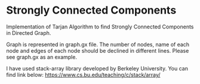 # Strongly Connected Components
Implementation of Tarjan Algorithm to find Strongly Connected Components in Directed Graph.

Graph is represented in graph.gx file. The number of nodes, name of each node and edges of each node should be declined
in different lines. Please see graph.gx as an example.

I have used stack-array library developed by Berkeley University. You can find link below:
https://www.cs.bu.edu/teaching/c/stack/array/

